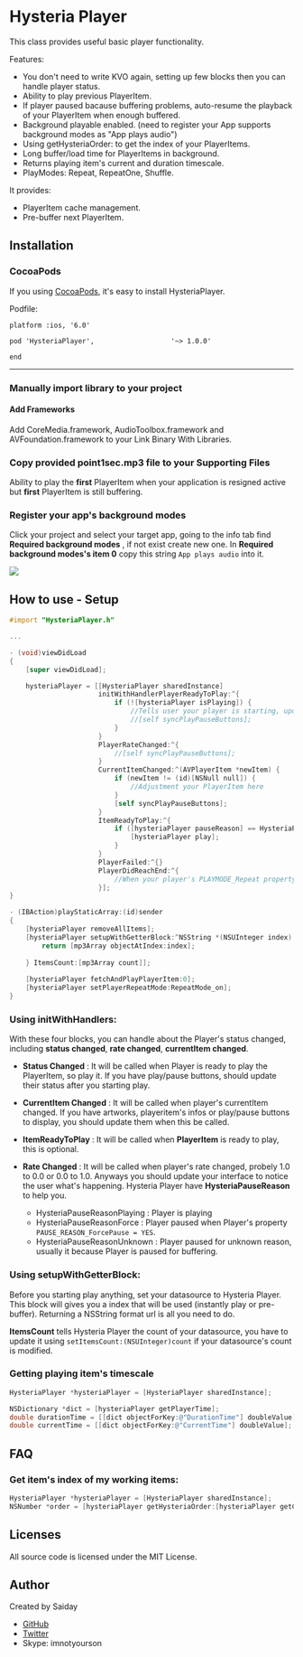 Hysteria Player
=========

This class provides useful basic player functionality.

Features:

- You don't need to write KVO again, setting up few blocks then you can handle player status.
- Ability to play previous PlayerItem.
- If player paused bacause buffering problems, auto-resume the playback of your PlayerItem when enough buffered. 
- Background playable enabled. (need to register your App supports background modes as "App plays audio")
- Using getHysteriaOrder: to get the index of your PlayerItems.
- Long buffer/load time for PlayerItems in background.
- Returns playing item's current and duration timescale.
- PlayModes: Repeat, RepeatOne, Shuffle.

It provides:

- PlayerItem cache management.
- Pre-buffer next PlayerItem. 

Installation
---------------

### CocoaPods ###

If you using [CocoaPods](http://cocoapods.org/), it's easy to install HysteriaPlayer.

Podfile:
```
platform :ios, '6.0'

pod 'HysteriaPlayer',			        '~> 1.0.0'
    
end
```

---------------

### Manually import library to your project ###

#### Add Frameworks ####

Add CoreMedia.framework, AudioToolbox.framework and AVFoundation.framework to your Link Binary With Libraries.

### Copy provided point1sec.mp3 file to your Supporting Files ###

Ability to play the __first__ PlayerItem when your application is resigned active but __first__ PlayerItem is still buffering. 

### Register your app's background modes ###
Click your project and select your target app, going to the info tab find __Required background modes__ , if not exist create new one. In __Required background modes's item 0__ copy this string `App plays audio` into it.

![](http://imnotyourson.com/images/HysteriaPlayer/SC_RegisterBG.png)

How to use - Setup
---------------


```objective-c
#import "HysteriaPlayer.h"

...

- (void)viewDidLoad
{
    [super viewDidLoad];

    hysteriaPlayer = [[HysteriaPlayer sharedInstance]
                      initWithHandlerPlayerReadyToPlay:^{
                          if (![hysteriaPlayer isPlaying]) {
                              //Tells user your player is starting, update views or something here.
                              //[self syncPlayPauseButtons];
                          }
                      }
                      PlayerRateChanged:^{
                          //[self syncPlayPauseButtons];
                      }
                      CurrentItemChanged:^(AVPlayerItem *newItem) {
                          if (newItem != (id)[NSNull null]) {
                              //Adjustment your PlayerItem here
                          }
                          [self syncPlayPauseButtons];
                      }
                      ItemReadyToPlay:^{
                          if ([hysteriaPlayer pauseReason] == HysteriaPauseReasonUnknown) {
                              [hysteriaPlayer play];
                          }
                      }
                      PlayerFailed:^{}
                      PlayerDidReachEnd:^{
                      	  //When your player's PLAYMODE_Repeat property isn't @YES, this block get called at Player's endpoint.
                      }];
}

- (IBAction)playStaticArray:(id)sender
{
    [hysteriaPlayer removeAllItems];
    [hysteriaPlayer setupWithGetterBlock:^NSString *(NSUInteger index) {
        return [mp3Array objectAtIndex:index];
        
    } ItemsCount:[mp3Array count]];
    
    [hysteriaPlayer fetchAndPlayPlayerItem:0];
    [hysteriaPlayer setPlayerRepeatMode:RepeatMode_on];
}
```

### Using initWithHandlers: ###

With these four blocks, you can handle about the Player's status changed, including __status changed__, __rate changed__, __currentItem changed__.

- __Status Changed__ :
It will be called when Player is ready to play the PlayerItem, so play it. If you have play/pause buttons, should update their status after you starting play.

- __CurrentItem Changed__ :
It will be called when player's currentItem changed. If you have artworks, playeritem's infos or play/pause buttons to display, you should update them when this be called.

- __ItemReadyToPlay__ :
It will be called when __PlayerItem__ is ready to play, this is optional.

- __Rate Changed__ :
It will be called when player's rate changed, probely 1.0 to 0.0 or 0.0 to 1.0. Anyways you should update your interface to notice the user what's happening. Hysteria Player have __HysteriaPauseReason__ to help you. 
	- HysteriaPauseReasonPlaying : Player is playing
	- HysteriaPauseReasonForce : Player paused when Player's property `PAUSE_REASON_ForcePause = YES`.
    - HysteriaPauseReasonUnknown : Player paused for unknown reason, usually it because Player is paused for buffering.
 
### Using setupWithGetterBlock: ###

Before you starting play anything, set your datasource to Hysteria Player. This block will gives you a index that will be used (instantly play or pre-buffer). Returning a NSString format url is all you need to do.

__ItemsCount__ tells Hysteria Player the count of your datasource, you have to update it using `setItemsCount:(NSUInteger)count` if your datasource's count is modified.


### Getting playing item's timescale ###

```objective-c
HysteriaPlayer *hysteriaPlayer = [HysteriaPlayer sharedInstance];

NSDictionary *dict = [hysteriaPlayer getPlayerTime];
double durationTime = [[dict objectForKey:@"DurationTime"] doubleValue];
double currentTime = [[dict objectForKey:@"CurrentTime"] doubleValue];
```

FAQ
---------------
### Get item's index of my working items: ###
```objective-c
HysteriaPlayer *hysteriaPlayer = [HysteriaPlayer sharedInstance];
NSNumber *order = [hysteriaPlayer getHysteriaOrder:[hysteriaPlayer getCurrentItem]];
```


## Licenses ##

All source code is licensed under the MIT License.

## Author ##

Created by Saiday
 
* [GitHub](https://github.com/saiday/)
* [Twitter](https://twitter.com/saiday)
* Skype: imnotyourson
